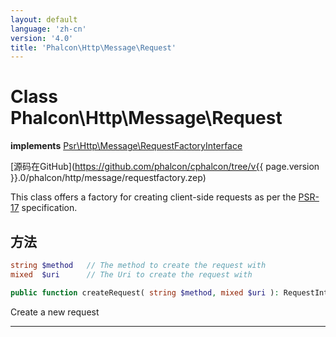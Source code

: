 ```yaml
---
layout: default
language: 'zh-cn'
version: '4.0'
title: 'Phalcon\Http\Message\Request'
---
```

# Class **Phalcon\Http\Message\Request**

**implements** [Psr\Http\Message\RequestFactoryInterface](https://www.php-fig.org/psr/psr-17)

[源码在GitHub](https://github.com/phalcon/cphalcon/tree/v{{ page.version }}.0/phalcon/http/message/requestfactory.zep)

This class offers a factory for creating client-side requests as per the [PSR-17](https://www.php-fig.org/psr/psr-17) specification.

## 方法

```php
string $method   // The method to create the request with
mixed  $uri      // The Uri to create the request with

public function createRequest( string $method, mixed $uri ): RequestInterface
```

Create a new request

* * *